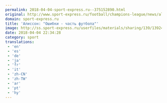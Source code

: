 ```yaml
---
permalink: 2018-04-04-sport-express.ru--375152890.html
original: http://www.sport-express.ru/football/champions-league/news/alisson-oshibki-chast-futbola-1392496/
domain: sport-express.ru
title: 'Алиссон: "Ошибки - часть футбола"'
image: http://ss.sport-express.ru/userfiles/materials/sharing/139/1392496.jpg
date: 2018-04-04 22:34:28
category: sport
translations: 
 - 'en'
 - 'es'
 - 'de'
 - 'ja'
 - 'fr'
 - 'it'
 - 'zh-CN'
 - 'zh-TW'
 - 'ar'
 - 'pt'
 - 'hy'
---
```


